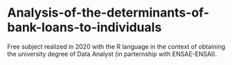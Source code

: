 # Analysis-of-the-determinants-of-bank-loans-to-individuals
Free subject realized in 2020 with the R language in the context of obtaining the university degree of Data Analyst (in parternship with ENSAE-ENSAI).
